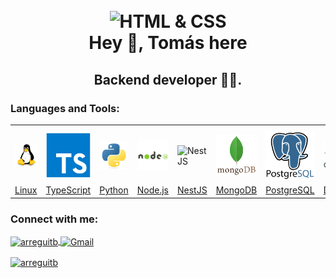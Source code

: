 <h1 align="center">
  <br>
  <img src="https://static.wixstatic.com/media/c8c0d3_7f97f45a52644b2caab8d365884ca5ee~mv2.gif/v1/fit/w_500%2Ch_213%2Cal_c%2Cq_80/file.gif" alt="HTML & CSS">
  <br>
  Hey 👋, Tomás here
  <br>
</h1>

<h2 align="center">Backend developer 👨‍💻.</h3>



### Languages and Tools:

<table>
  <tr>
    <th></th>
    <th></th>
    <th></th>
    <th></th>
    <th></th>
    <th></th>
    <th></th>
    <th></th>
    <th></th>
  </tr>
  <tr>
    <td><img src="https://raw.githubusercontent.com/devicons/devicon/master/icons/linux/linux-original.svg" alt="Linux"></td>
    <td><img src="https://raw.githubusercontent.com/devicons/devicon/master/icons/typescript/typescript-original.svg" alt="TypeScript"></td>
    <td><img src="https://raw.githubusercontent.com/devicons/devicon/master/icons/python/python-original.svg" alt="Python"></td>
    <td><img src="https://raw.githubusercontent.com/devicons/devicon/master/icons/nodejs/nodejs-original-wordmark.svg" alt="Node.js"></td>
    <td><img src="https://cdn.worldvectorlogo.com/logos/nestjs.svg" alt="NestJS" height="60"></td>
    <td><img src="https://raw.githubusercontent.com/devicons/devicon/master/icons/mongodb/mongodb-original-wordmark.svg" alt="MongoDB"></td>
    <td><img src="https://raw.githubusercontent.com/devicons/devicon/master/icons/postgresql/postgresql-original-wordmark.svg" alt="PostgreSQL"></td>
    <td><img src="https://raw.githubusercontent.com/devicons/devicon/master/icons/docker/docker-original-wordmark.svg" alt="Docker"></td>
    <td><img src="https://www.vectorlogo.zone/logos/jestjsio/jestjsio-icon.svg" alt="Jest"></td>
  </tr>
  <tr>
    <td><a href="https://www.linux.org/">Linux</a></td>
    <td><a href="https://www.typescriptlang.org/">TypeScript</a></td>
    <td><a href="https://www.python.org">Python</a></td>
    <td><a href="https://nodejs.org">Node.js</a></td>
    <td><a href="https://nestjs.com/">NestJS</a></td>
    <td><a href="https://www.mongodb.com/">MongoDB</a></td>
    <td><a href="https://www.postgresql.org">PostgreSQL</a></td>
    <td><a href="https://www.docker.com/">Docker</a></td>
    <td><a href="https://jestjs.io">Jest</a></td>
  </tr>
</table>






<h3 align="left">Connect with me:</h3>
<p align="left">
  <a href="https://linkedin.com/in/arreguitb" target="blank">
    <img align="center" src="https://raw.githubusercontent.com/rahuldkjain/github-profile-readme-generator/master/src/images/icons/Social/linked-in-alt.svg" alt="arreguitb" height="30" width="40" />
  </a>
  
  <a href="https://mail.google.com/mail/?view=cm&fs=1&to=tomasarreguib@gmail.com" target="_blank">
    <img align="center" src="https://www.technowize.com/wp-content/uploads/2015/11/New_Logo_Gmail.svg_-e1446634553639.png" alt="Gmail" height="30" width="30">
  </a>
  
</p>

<a href="https://drive.google.com/file/d/1yE5l-AxJ4ry_MCRz3hmwlr_VNQpLTtar/view" target="blank">
  <img align="center" src="https://img.freepik.com/premium-vector/curriculum-vitae-document-icon-vector-illustration-design_24877-19847.jpg?w=826" alt="arreguitb" height="80" width="70" />
</a>



